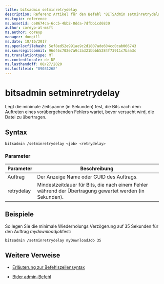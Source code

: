 ```yaml
---
title: bitsadmin setminretrydelay
description: Referenz Artikel für den Befehl "BITSAdmin setminretrydelay", mit dem die minimale Zeitdauer (in Sekunden) festgelegt wird, nach der ein vorübergehender Fehler auftritt, bevor versucht wird, die Datei zu übertragen.
ms.topic: reference
ms.assetid: ce8674ca-6cc5-4bb2-8dda-7dfbb1cd6830
author: coreyp-at-msft
ms.author: coreyp
manager: dongill
ms.date: 10/16/2017
ms.openlocfilehash: 5ef8ed52e991ae9c2d1807ade604cc0cab066743
ms.sourcegitcommit: 96d46c702e7a9c3a321bbbb5284f73911c7baa3c
ms.translationtype: MT
ms.contentlocale: de-DE
ms.lasthandoff: 08/27/2020
ms.locfileid: "89031268"
---
```

# <a name="bitsadmin-setminretrydelay"></a>bitsadmin setminretrydelay

Legt die minimale Zeitspanne (in Sekunden) fest, die Bits nach dem Auftreten eines vorübergehenden Fehlers wartet, bevor versucht wird, die Datei zu übertragen.

## <a name="syntax"></a>Syntax

```
bitsadmin /setminretrydelay <job> <retrydelay>
```

### <a name="parameters"></a>Parameter

| Parameter | Beschreibung |
| --------- | ----------- |
| Auftrag | Der Anzeige Name oder GUID des Auftrags. |
| retrydelay | Mindestzeitdauer für Bits, die nach einem Fehler während der Übertragung gewartet werden (in Sekunden). |

## <a name="examples"></a>Beispiele

So legen Sie die minimale Wiederholungs Verzögerung auf 35 Sekunden für den Auftrag *mydownloadjob*fest:

```
bitsadmin /setminretrydelay myDownloadJob 35
```

## <a name="additional-references"></a>Weitere Verweise

- [Erläuterung zur Befehlszeilensyntax](command-line-syntax-key.md)

- [Bider admin-Befehl](bitsadmin.md)
